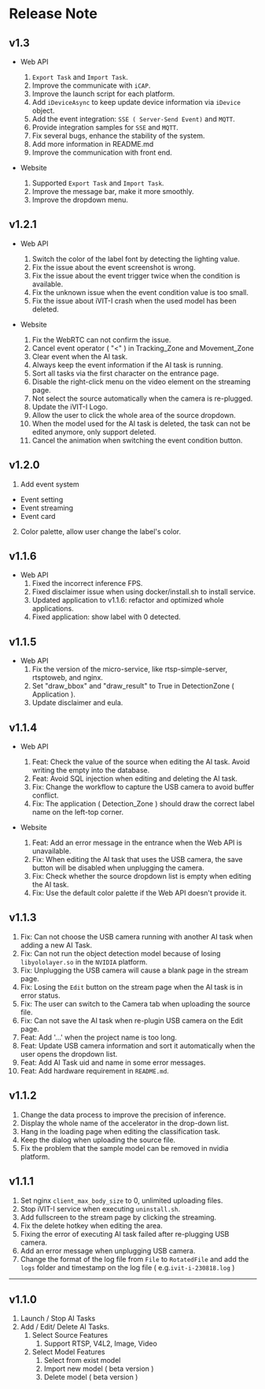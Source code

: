 # Release Note

## v1.3
* Web API
  1. `Export Task` and `Import Task`.
  2. Improve the communicate with `iCAP`.
  3. Improve the launch script for each platform.
  4. Add `iDeviceAsync` to keep update device information via `iDevice` object.
  5. Add the event integration: `SSE ( Server-Send Event)` and `MQTT`.
  6. Provide integration samples for `SSE` and `MQTT`.
  7. Fix several bugs, enhance the stability of the system.
  8. Add more information in README.md
  9. Improve the communication with front end.
  
* Website
  1. Supported `Export Task` and `Import Task`.
  2. Improve the message bar, make it more smoothly.
  3. Improve the dropdown menu.

## v1.2.1
* Web API
  1. Switch the color of the label font by detecting the lighting value. 
  2. Fix the issue about the event screenshot is wrong.
  3. Fix the issue about the event trigger twice when the condition is available.
  4.  Fix the unknown issue when the event condition value is too small.
  5. Fix the issue about iVIT-I crash when the used model has been deleted. 

* Website
  1. Fix the WebRTC can not confirm the issue.
  2. Cancel event operator ( "<" ) in Tracking_Zone and Movement_Zone
  3. Clear event when the AI task.
  4. Always keep the event information if the AI task is running.
  5. Sort all tasks via the first character on the entrance page.
  6. Disable the right-click menu on the video element on the streaming page.
  7. Not select the source automatically when the camera is re-plugged.
  8. Update the iVIT-I Logo.
  9. Allow the user to click the whole area of the source dropdown.
  10. When the model used for the AI task is deleted, the task can not be edited anymore, only support deleted.
  11. Cancel the animation when switching the event condition button. 

## v1.2.0
1. Add event system
  * Event setting
  * Event streaming
  * Event card
2. Color palette, allow user change the label's color.

## v1.1.6
* Web API
  1. Fixed the incorrect inference FPS.
  2. Fixed disclaimer issue when using docker/install.sh to install service.
  3. Updated application to v1.1.6: refactor and optimized whole applications.
  4. Fixed application: show label with 0 detected.

## v1.1.5
* Web API
  1. Fix the version of the micro-service, like rtsp-simple-server, rtsptoweb, and nginx.
  2. Set "draw_bbox" and "draw_result" to True in DetectionZone ( Application ).
  3. Update disclaimer and eula.

## v1.1.4
* Web API
  1. Feat: Check the value of the source when editing the AI task. Avoid writing the empty into the database.
  2. Feat: Avoid SQL injection when editing and deleting the AI task.
  3. Fix: Change the workflow to capture the USB camera to avoid buffer conflict.
  4. Fix: The application ( Detection_Zone ) should draw the correct label name on the left-top corner.

* Website
  1. Feat: Add an error message in the entrance when the Web API is unavailable.
  2. Fix: When editing the AI task that uses the USB camera, the save button will be disabled when unplugging the camera.
  3. Fix: Check whether the source dropdown list is empty when editing the AI task.
  4. Fix: Use the default color palette if the Web API doesn't provide it. 

## v1.1.3
1. Fix: Can not choose the USB camera running with another AI task when adding a new AI Task.
2. Fix: Can not run the object detection model because of losing `libyololayer.so` in the `NVIDIA` platform.
3. Fix: Unplugging the USB camera will cause a blank page in the stream page.
4. Fix: Losing the `Edit` button on the stream page when the AI task is in error status.
5. Fix: The user can switch to the Camera tab when uploading the source file.
6. Fix: Can not save the AI task when re-plugin USB camera on the Edit page.
7. Feat: Add '...' when the project name is too long.
8. Feat: Update USB camera information and sort it automatically when the user opens the dropdown list.
9. Feat: Add AI Task uid and name in some error messages.
10. Feat: Add hardware requirement in `README.md`.

## v1.1.2
1. Change the data process to improve the precision of inference.
2. Display the whole name of the accelerator in the drop-down list.
3. Hang in the loading page when editing the classification task.
4. Keep the dialog when uploading the source file. 
5. Fix the problem that the sample model can be removed in nvidia platform.

## v1.1.1 
1. Set nginx `client_max_body_size` to 0, unlimited uploading files.
2. Stop iVIT-I service when executing `uninstall.sh`.
3. Add fullscreen to the stream page by clicking the streaming.
4. Fix the delete hotkey when editing the area.
5. Fixing the error of executing AI task failed after re-plugging USB camera.
6. Add an error message when unplugging USB camera.
7. Change the format of the log file from `File` to `RotatedFile` and add the `logs` folder and timestamp on the log file ( e.g.`ivit-i-230818.log` )

---

## v1.1.0
1. Launch / Stop AI Tasks
2. Add / Edit/ Delete AI Tasks.
    1. Select Source Features
        1. Support RTSP, V4L2, Image, Video
    2. Select Model Features
        1. Select from exist model
        2. Import new model ( beta version )
        3. Delete model ( beta version )

